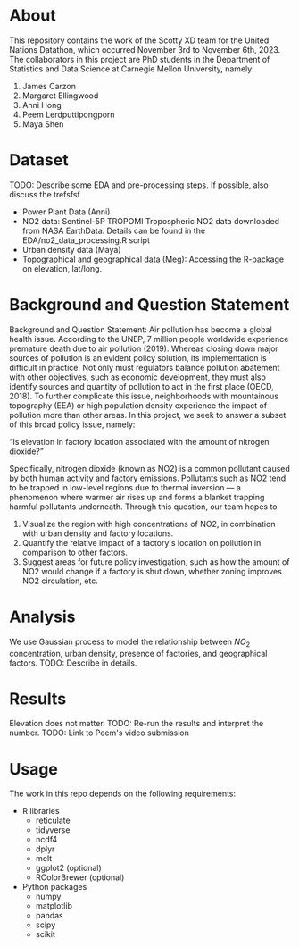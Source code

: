 # About

This repository contains the work of the Scotty XD team for the United Nations Datathon, which occurred November 3rd to November 6th, 2023. 
The collaborators in this project are PhD students in the Department of Statistics and Data Science at Carnegie Mellon University, namely:
1. James Carzon
2. Margaret Ellingwood
3. Anni Hong
4. Peem Lerdputtipongporn
5. Maya Shen

# Dataset 
TODO: Describe some EDA and pre-processing steps. If possible, also discuss the trefsfsf
- Power Plant Data (Anni) 
- NO2 data: Sentinel-5P TROPOMI Tropospheric NO2 data downloaded from NASA EarthData. Details can be found in the EDA/no2_data_processing.R script
- Urban density data (Maya)
- Topographical and geographical data (Meg): Accessing the R-package on elevation, lat/long. 

# Background and Question Statement
Background and Question Statement: Air pollution has become a global health issue. According to the UNEP, 7 million people worldwide experience premature death due to air pollution (2019). Whereas closing down major sources of pollution is an evident policy solution, its implementation is difficult in practice. Not only must regulators balance pollution abatement with other objectives, such as economic development, they must also identify sources and quantity of pollution to act in the first place (OECD, 2018). To further complicate this issue, neighborhoods with mountainous topography (EEA) or high population density experience the impact of pollution more than other areas. In this project, we seek to answer a subset of this broad policy issue, namely:

“Is elevation in factory location associated with the amount of nitrogen dioxide?”

Specifically, nitrogen dioxide (known as NO2) is a common pollutant caused by both human activity and factory emissions. Pollutants such as NO2 tend to be trapped in low-level regions due to thermal inversion — a phenomenon where warmer air rises up and forms a blanket trapping harmful pollutants underneath. Through this question, our team hopes to
1. Visualize the region with high concentrations of NO2, in combination with urban density and factory locations. 
2. Quantify the relative impact of a factory's location on pollution in comparison to other factors. 
3. Suggest areas for future policy investigation, such as how the amount of NO2 would change if a factory is shut down, whether zoning improves NO2 circulation, etc.

# Analysis
We use Gaussian process to model the relationship between $NO_2$ concentration, urban density, presence of factories, and geographical factors. 
TODO: Describe in details.

# Results 
Elevation does not matter.
TODO: Re-run the results and interpret the number. 
TODO: Link to Peem's video submission 

# Usage

The work in this repo depends on the following requirements:
* R libraries
  + reticulate
  + tidyverse
  + ncdf4
  + dplyr
  + melt
  + ggplot2 (optional)
  + RColorBrewer (optional)
* Python packages
  + numpy
  + matplotlib
  + pandas
  + scipy
  + scikit
